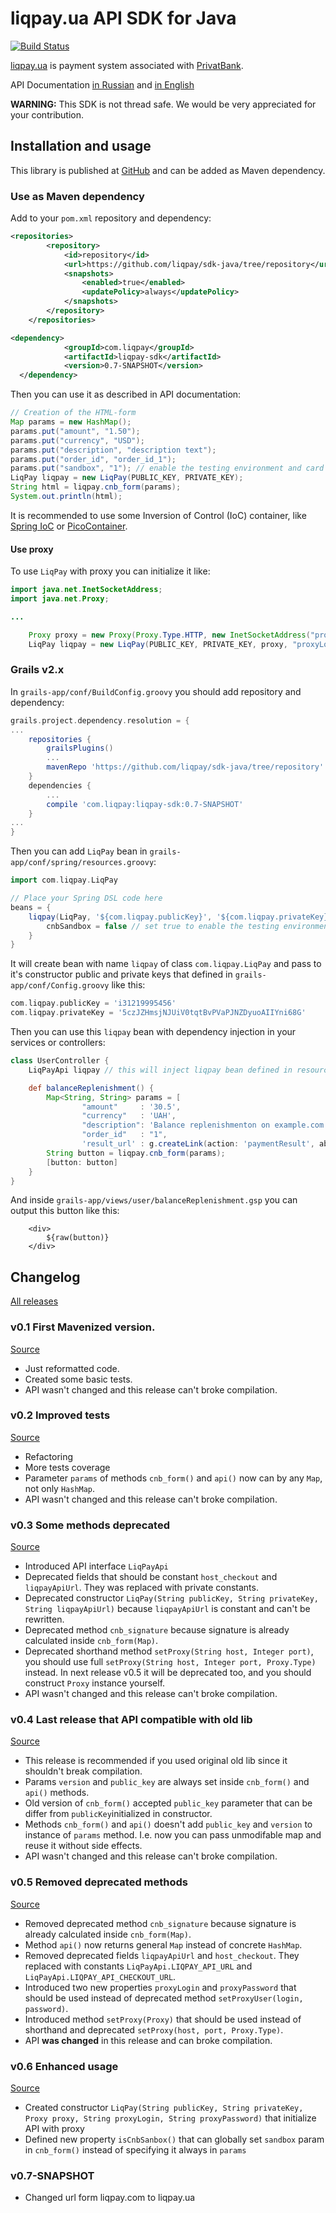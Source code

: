 liqpay.ua API SDK for Java
===========================

[![Build Status](https://travis-ci.org/stokito/sdk-java.png?branch=master)](https://travis-ci.org/stokito/sdk-java)

[liqpay.ua](https://www.liqpay.ua/) is payment system associated with [PrivatBank](https://privatbank.ua/). 

API Documentation [in Russian](https://www.liqpay.ua/documentation/ru) and [in English](https://www.liqpay.ua/documentation/en)

**WARNING:** This SDK is not thread safe. We would be very appreciated for your contribution.

Installation and usage
----------------------

This library is published at [GitHub](https://github.com/liqpay/sdk-java/tree/repository) and can be added as Maven dependency.

### Use as Maven dependency

Add to your `pom.xml` repository and dependency:

```xml
<repositories>
        <repository>
            <id>repository</id>
            <url>https://github.com/liqpay/sdk-java/tree/repository</url>
            <snapshots>
                <enabled>true</enabled>
                <updatePolicy>always</updatePolicy>
            </snapshots>
        </repository>
    </repositories>

<dependency>
            <groupId>com.liqpay</groupId>
            <artifactId>liqpay-sdk</artifactId>
            <version>0.7-SNAPSHOT</version>
  </dependency>
```

Then you can use it as described in API documentation:
 
```java
// Creation of the HTML-form
Map params = new HashMap();
params.put("amount", "1.50");
params.put("currency", "USD");
params.put("description", "description text");
params.put("order_id", "order_id_1");   
params.put("sandbox", "1"); // enable the testing environment and card will NOT charged. If not set will be used property isCnbSandbox() 
LiqPay liqpay = new LiqPay(PUBLIC_KEY, PRIVATE_KEY);
String html = liqpay.cnb_form(params);      
System.out.println(html);
```

It is recommended to use some Inversion of Control (IoC) container, like [Spring IoC](http://docs.spring.io/spring/docs/current/spring-framework-reference/html/beans.html) or [PicoContainer](http://picocontainer.codehaus.org/). 

#### Use proxy

To use `LiqPay` with proxy you can initialize it like:

```java
import java.net.InetSocketAddress;
import java.net.Proxy;

...

    Proxy proxy = new Proxy(Proxy.Type.HTTP, new InetSocketAddress("proxy.host.com", 8080);
    LiqPay liqpay = new LiqPay(PUBLIC_KEY, PRIVATE_KEY, proxy, "proxyLogin", "some proxy password");
```


### Grails v2.x

In `grails-app/conf/BuildConfig.groovy` you should add repository and dependency:

```groovy
grails.project.dependency.resolution = {
...
    repositories {
        grailsPlugins()
        ...
        mavenRepo 'https://github.com/liqpay/sdk-java/tree/repository'
    }
    dependencies {
        ...
        compile 'com.liqpay:liqpay-sdk:0.7-SNAPSHOT'
    }
...
}
```

Then you can add `LiqPay` bean in `grails-app/conf/spring/resources.groovy`:

```groovy
import com.liqpay.LiqPay

// Place your Spring DSL code here
beans = {
    liqpay(LiqPay, '${com.liqpay.publicKey}', '${com.liqpay.privateKey}') {
        cnbSandbox = false // set true to enable the testing environment. Card is not charged
    }
}
```

It will create bean with name `liqpay` of class `com.liqpay.LiqPay` and pass to it's constructor public and private keys that defined in `grails-app/conf/Config.groovy` like this: 

```groovy
com.liqpay.publicKey = 'i31219995456'
com.liqpay.privateKey = '5czJZHmsjNJUiV0tqtBvPVaPJNZDyuoAIIYni68G'
```

Then you can use this `liqpay` bean with dependency injection in your services or controllers: 

```groovy
class UserController {
    LiqPayApi liqpay // this will inject liqpay bean defined in resources.groovy  

    def balanceReplenishment() {
        Map<String, String> params = [
                "amount"     : '30.5',
                "currency"   : 'UAH',
                "description": 'Balance replenishmenton on example.com',
                "order_id"   : "1",
                'result_url' : g.createLink(action: 'paymentResult', absolute: true).toString()]
        String button = liqpay.cnb_form(params);
        [button: button]
    }
}
```

And inside `grails-app/views/user/balanceReplenishment.gsp` you can output this button like this:

```gsp
    <div>
        ${raw(button)}
    </div>
```


Changelog
---------

[All releases](https://github.com/stokito/sdk-java/releases)

### v0.1 First Mavenized version.

[Source](https://github.com/stokito/grails-cookie/releases/tag/v0.1)

- Just reformatted code.
- Created some basic tests.
- API wasn't changed and this release can't broke compilation.

### v0.2 Improved tests

[Source](https://github.com/stokito/grails-cookie/releases/tag/v0.2)

- Refactoring
- More tests coverage
- Parameter `params` of methods `cnb_form()` and `api()` now can by any `Map`, not only `HashMap`. 
- API wasn't changed and this release can't broke compilation.

### v0.3 Some methods deprecated

[Source](https://github.com/stokito/grails-cookie/releases/tag/v0.3)

- Introduced API interface `LiqPayApi`
- Deprecated fields that should be constant `host_checkout` and `liqpayApiUrl`. They was replaced with private constants.
- Deprecated constructor `LiqPay(String publicKey, String privateKey, String liqpayApiUrl)` because `liqpayApiUrl` is constant and can't be rewritten.
- Deprecated method `cnb_signature` because signature is already calculated inside `cnb_form(Map)`.
- Deprecated shorthand method `setProxy(String host, Integer port)`, you should use full `setProxy(String host, Integer port, Proxy.Type)` instead. In next release v0.5 it will be deprecated too, and you should construct `Proxy` instance yourself.
- API wasn't changed and this release can't broke compilation.

### v0.4 Last release that API compatible with old lib

[Source](https://github.com/stokito/grails-cookie/releases/tag/v0.4)

- This release is recommended if you used original old lib since it shouldn't break compilation.   
- Params `version` and `public_key` are always set inside `cnb_form()` and `api()` methods.
- Old version of `cnb_form()` accepted `public_key` parameter that can be differ from `publicKey`initialized in constructor. 
- Methods `cnb_form()` and `api()` doesn't add `public_key` and `version` to instance of `params` method. I.e. now you can pass unmodifable map and reuse it without side effects. 
- API wasn't changed and this release can't broke compilation.


### v0.5 Removed deprecated methods

[Source](https://github.com/stokito/grails-cookie/releases/tag/v0.5)

- Removed deprecated method `cnb_signature` because signature is already calculated inside `cnb_form(Map)`.
- Method `api()` now returns general `Map` instead of concrete `HashMap`.
- Removed deprecated fields `liqpayApiUrl` and `host_checkout`. They replaced with constants `LiqPayApi.LIQPAY_API_URL` and `LiqPayApi.LIQPAY_API_CHECKOUT_URL`.
- Introduced two new properties `proxyLogin` and `proxyPassword` that should be used instead of deprecated method `setProxyUser(login, password)`.
- Introduced method `setProxy(Proxy)` that should be used instead of shorthand and deprecated `setProxy(host, port, Proxy.Type)`. 
- API **was changed** in this release and can broke compilation.

### v0.6 Enhanced usage

[Source](https://github.com/stokito/grails-cookie/releases/tag/v0.6)

- Created constructor `LiqPay(String publicKey, String privateKey, Proxy proxy, String proxyLogin, String proxyPassword)` that initialize API with proxy
- Defined new property `isCnbSanbox()` that can globally set `sandbox` param in `cnb_form()` instead of specifying it always in `params`


### v0.7-SNAPSHOT
- Changed url form liqpay.com to liqpay.ua